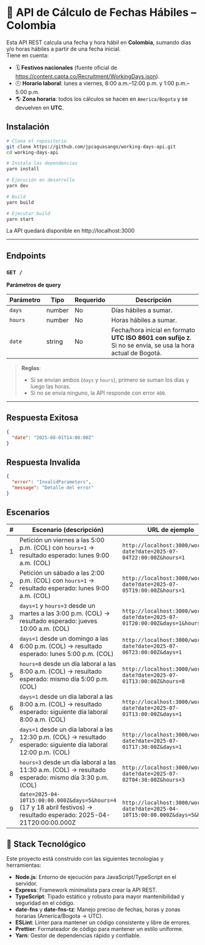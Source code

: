 # 📅 API de Cálculo de Fechas Hábiles – Colombia

Esta API REST calcula una fecha y hora hábil en **Colombia**, sumando días y/o horas hábiles
a partir de una fecha inicial.  
Tiene en cuenta:

- 🗓 **Festivos nacionales** (fuente oficial de https://content.capta.co/Recruitment/WorkingDays.json).
- 🕗 **Horario laboral**: lunes a viernes, 8:00 a.m.–12:00 p.m. y 1:00 p.m.–5:00 p.m.
- 🌎 **Zona horaria**: todos los cálculos se hacen en `America/Bogota` y se devuelven en **UTC**.

## Instalación

```bash
# Clona el repositorio
git clone https://github.com/jpcaguasango/working-days-api.git
cd working-days-api

# Instala las dependencias
yarn install

# Ejecución en desarrollo
yarn dev

# Build
yarn build

# Ejecutar build
yarn start
```
La API quedará disponible en http://localhost:3000

---

## Endpoints

### `GET /`

**Parámetros de query**

| Parámetro | Tipo    | Requerido | Descripción                                                                                                    |
|-----------|---------|----------|----------------------------------------------------------------------------------------------------------------|
| `days`    | number | No       | Días hábiles a sumar.                                                                                          |
| `hours`   | number | No       | Horas hábiles a sumar.                                                                                         |
| `date`    | string | No       | Fecha/hora inicial en formato **UTC ISO 8601 con sufijo `Z`**. Si no se envía, se usa la hora actual de Bogotá. |

> **Reglas**:
> - Si se envían ambos (`days` y `hours`), primero se suman los días y luego las horas.
> - Si no se envía ninguno, la API responde con error `400`.

---

## Respuesta Exitosa

```json
{
  "date": "2025-08-01T14:00:00Z"
}
```

## Respuesta Invalida

```json
{
  "error": "InvalidParameters",
  "message": "Detalle del error"
}
```

## Escenarios

|  # | Escenario (descripción)                                                                                                | URL de ejemplo                                                                    |
| --:| ---------------------------------------------------------------------------------------------------------------------- | --------------------------------------------------------------------------------- |
|  1 | Petición un viernes a las 5:00 p.m. (COL) con `hours=1` → resultado esperado: lunes 9:00 a.m. (COL)                    | `http://localhost:3000/working-date?date=2025-07-04T22:00:00Z&hours=1`            |
|  2 | Petición un sábado a las 2:00 p.m. (COL) con `hours=1` → resultado esperado: lunes 9:00 a.m. (COL)                     | `http://localhost:3000/working-date?date=2025-07-05T19:00:00Z&hours=1`            |
|  3 | `days=1` y `hours=3` desde un martes a las 3:00 p.m. (COL) → resultado esperado: jueves 10:00 a.m. (COL)               | `http://localhost:3000/working-date?date=2025-07-01T20:00:00Z&days=1&hours=3`     |
|  4 | `days=1` desde un domingo a las 6:00 p.m. (COL) → resultado esperado: lunes 5:00 p.m. (COL)                            | `http://localhost:3000/working-date?date=2025-07-06T23:00:00Z&days=1`             |
|  5 | `hours=8` desde un día laboral a las 8:00 a.m. (COL) → resultado esperado: mismo día 5:00 p.m. (COL)                   | `http://localhost:3000/working-date?date=2025-07-01T13:00:00Z&hours=8`            |
|  6 | `days=1` desde un día laboral a las 8:00 a.m. (COL) → resultado esperado: siguiente día laboral 8:00 a.m. (COL)        | `http://localhost:3000/working-date?date=2025-07-01T13:00:00Z&days=1`             |
|  7 | `days=1` desde un día laboral a las 12:30 p.m. (COL) → resultado esperado: siguiente día laboral 12:00 p.m. (COL)      | `http://localhost:3000/working-date?date=2025-07-01T17:30:00Z&days=1`             |
|  8 | `hours=3` desde un día laboral a las 11:30 a.m. (COL) → resultado esperado: mismo día 3:30 p.m. (COL)                  | `http://localhost:3000/working-date?date=2025-07-02T04:30:00Z&hours=3`            |
|  9 | `date=2025-04-10T15:00:00.000Z&days=5&hours=4` (17 y 18 abril festivos) → resultado esperado: 2025-04-21T20:00:00.000Z | `http://localhost:3000/working-date?date=2025-04-10T15:00:00.000Z&days=5&hours=4` |

## 🧩 Stack Tecnológico

Este proyecto está construido con las siguientes tecnologías y herramientas:

- **Node.js**: Entorno de ejecución para JavaScript/TypeScript en el servidor.
- **Express**: Framework minimalista para crear la API REST.
- **TypeScript**: Tipado estático y robusto para mayor mantenibilidad y seguridad en el código.
- **date-fns** y **date-fns-tz**: Manejo preciso de fechas, horas y zonas horarias (America/Bogota → UTC).
- **ESLint**: Linter para mantener un código consistente y libre de errores.
- **Prettier**: Formateador de código para mantener un estilo uniforme.
- **Yarn**: Gestor de dependencias rápido y confiable.


